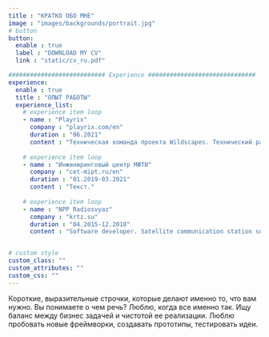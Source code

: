 ```yaml
---
title : "КРАТКО ОБО МНЕ"
image : "images/backgrounds/portrait.jpg"
# button
button:
  enable : true
  label : "DOWNLOAD MY CV"
  link : "static/cv_ru.pdf"

########################### Experience ##############################
experience:
  enable : true
  title : "ОПЫТ РАБОТЫ"
  experience_list:
    # experience item loop
    - name : "Playrix"
      company : "playrix.com/en"
      duration : "06.2021"
      content : "Техническая команда проекта Wildscapes. Технический разработчик."
      
    # experience item loop
    - name : "Инжиниринговый центр МФТИ"
      company : "cet-mipt.ru/en"
      duration : "01.2019-03.2021"
      content : "Текст."
      
    # experience item loop
    - name : "NPP Radiosvyaz"
      company : "krtz.su"
      duration : "04.2015-12.2018"
      content : "Software developer. Satellite communication station software."


# custom style
custom_class: "" 
custom_attributes: "" 
custom_css: ""
---
```


Короткие, выразительные строчки, которые делают именно то, что вам нужно. Вы понимаете о чем речь? Люблю, когда все именно так. Ищу баланс между бизнес задачей и чистотой ее реализации.
Люблю пробовать новые фреймворки, создавать прототипы, тестировать идеи.